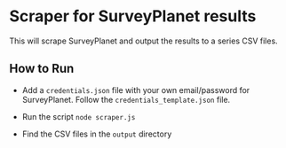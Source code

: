 
# Scraper for SurveyPlanet results

This will scrape SurveyPlanet and output the results to a series CSV files.

## How to Run

* Add a `credentials.json` file with your own email/password for SurveyPlanet. Follow the `credentials_template.json` file.

* Run the script
`node scraper.js`

* Find the CSV files in the `output` directory
